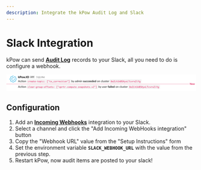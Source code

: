 ```yaml
---
description: Integrate the kPow Audit Log and Slack
---
```


# Slack Integration

kPow can send [**Audit Log**](data-governance.md) records to your Slack, all you need to do is configure a webhook.

![](../.gitbook/assets/snippet-slack.png)

## Configuration

1. Add an [**Incoming Webhooks**](https://slack.com/apps/A0F7XDUAZ-incoming-webhooks) integration to your Slack.
2. Select a channel and click the "Add Incoming WebHooks integration" button
3. Copy the "Webhook URL" value from the "Setup Instructions" form
4. Set the environment variable **`SLACK_WEBHOOK_URL`** with the value from the previous step.
5. Restart kPow, now audit items are posted to your slack!

